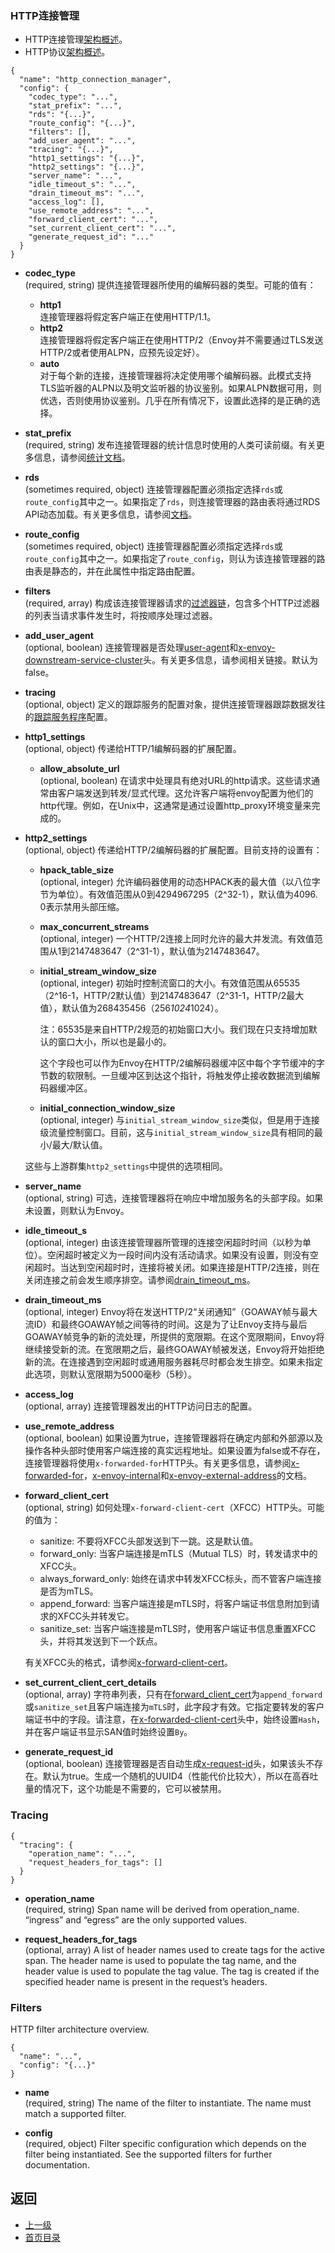 ### HTTP连接管理

- HTTP连接管理[架构概述](../../Introduction/Architectureoverview/HTTPconnectionmanagement.md)。
- HTTP协议[架构概述](../../Introduction/Architectureoverview/HTTPconnectionmanagement.md)。

```
{
  "name": "http_connection_manager",
  "config": {
    "codec_type": "...",
    "stat_prefix": "...",
    "rds": "{...}",
    "route_config": "{...}",
    "filters": [],
    "add_user_agent": "...",
    "tracing": "{...}",
    "http1_settings": "{...}",
    "http2_settings": "{...}",
    "server_name": "...",
    "idle_timeout_s": "...",
    "drain_timeout_ms": "...",
    "access_log": [],
    "use_remote_address": "...",
    "forward_client_cert": "...",
    "set_current_client_cert": "...",
    "generate_request_id": "..."
  }
}
```
- **codec_type**<br />
	(required, string) 提供连接管理器所使用的编解码器的类型。可能的值有：
    - **http1**<br />
    连接管理器将假定客户端正在使用HTTP/1.1。
    - **http2**<br />
    连接管理器将假定客户端正在使用HTTP/2（Envoy并不需要通过TLS发送HTTP/2或者使用ALPN，应预先设定好）。
    - **auto**<br />
    对于每个新的连接，连接管理器将决定使用哪个编解码器。此模式支持TLS监听器的ALPN以及明文监听器的协议鉴别。如果ALPN数据可用，则优选，否则使用协议鉴别。几乎在所有情况下，设置此选择的是正确的选择。

- **stat_prefix**<br />
	(required, string) 发布连接管理器的统计信息时使用的人类可读前缀。有关更多信息，请参阅[统计文档](../../Configurationreference/HTTPconnectionmanager/Statistics.md)。

- **rds**<br />
	(sometimes required, object) 连接管理器配置必须指定选择`rds`或`route_config`其中之一。如果指定了`rds`，则连接管理器的路由表将通过RDS API动态加载。有关更多信息，请参阅[文档](../../v1APIreference/HTTPRouteconfiguration/RoutediscoveryserviceRDS.md)。

- **route_config**<br />
	(sometimes required, object) 连接管理器配置必须指定选择`rds`或`route_config`其中之一。如果指定了`route_config`，则认为该连接管理器的路由表是静态的，并在此属性中指定路由配置。

- **filters**<br />
	(required, array) 构成该连接管理器请求的[过滤器链](../../Introduction/Architectureoverview/HTTPfilters.md)，包含多个HTTP过滤器的列表当请求事件发生时，将按顺序处理过滤器。

- **add_user_agent**<br />
	(optional, boolean) 连接管理器是否处理[user-agent](../../Configurationreference/HTTPconnectionmanager/HTTPheadermanipulation.md#user-agent)和[x-envoy-downstream-service-cluster](../../Configurationreference/HTTPconnectionmanager/HTTPheadermanipulation.md#x-envoy-downstream-service-cluster)头。有关更多信息，请参阅相关链接。默认为false。

- **tracing**<br />
	(optional, object) 定义的跟踪服务的配置对象，提供连接管理器跟踪数据发往的[跟踪服务程序](../../v1APIreference/Tracing.md)配置。

- **http1_settings**<br />
	(optional, object) 传递给HTTP/1编解码器的扩展配置。

    - **allow_absolute_url**<br />
	(optional, boolean) 在请求中处理具有绝对URL的http请求。这些请求通常由客户端发送到转发/显式代理。这允许客户端将envoy配置为他们的http代理。例如，在Unix中，这通常是通过设置http_proxy环境变量来完成的。

- **http2_settings**<br />
	(optional, object) 传递给HTTP/2编解码器的扩展配置。目前支持的设置有：
    
    - **hpack_table_size**<br />
    	(optional, integer) 允许编码器使用的动态HPACK表的最大值（以八位字节为单位）。有效值范围从0到4294967295（2^32-1），默认值为4096. 0表示禁用头部压缩。
    
    - **max_concurrent_streams**<br />
    	(optional, integer) 一个HTTP/2连接上同时允许的最大并发流。有效值范围从1到2147483647（2^31-1），默认值为2147483647。
    
    - **initial_stream_window_size**<br />
    	(optional, integer) 初始时控制流窗口的大小。有效值范围从65535（2^16-1，HTTP/2默认值）到2147483647（2^31-1，HTTP/2最大值），默认值为268435456（256*1024*1024）。
    
        注：65535是来自HTTP/2规范的初始窗口大小。我们现在只支持增加默认的窗口大小，所以也是最小的。
    
        这个字段也可以作为Envoy在HTTP/2编解码器缓冲区中每个字节缓冲的字节数的软限制。一旦缓冲区到达这个指针，将触发停止接收数据流到编解码器缓冲区。
    
    - **initial_connection_window_size**<br />
    	(optional, integer) 与`initial_stream_window_size`类似，但是用于连接级流量控制窗口。目前，这与`initial_stream_window_size`具有相同的最小/最大/默认值。
    
    这些与上游群集`http2_settings`中提供的选项相同。
    
- **server_name**<br />
	(optional, string) 可选，连接管理器将在响应中增加服务名的头部字段。如果未设置，则默认为Envoy。

- **idle_timeout_s**<br />
	(optional, integer) 由该连接管理器所管理的连接空闲超时时间（以秒为单位）。空闲超时被定义为一段时间内没有活动请求。如果没有设置，则没有空闲超时。当达到空闲超时时，连接将被关闭。如果连接是HTTP/2连接，则在关闭连接之前会发生顺序排空。请参阅[drain_timeout_ms](#drain_timeout_ms)。

- **drain_timeout_ms**<br />
	(optional, integer) Envoy将在发送HTTP/2“关闭通知”（GOAWAY帧与最大流ID）和最终GOAWAY帧之间等待的时间。这是为了让Envoy支持与最后GOAWAY帧竞争的新的流处理，所提供的宽限期。在这个宽限期间，Envoy将继续接受新的流。在宽限期之后，最终GOAWAY帧被发送，Envoy将开始拒绝新的流。在连接遇到空闲超时或通用服务器耗尽时都会发生排空。如果未指定此选项，则默认宽限期为5000毫秒（5秒）。

- **access_log**<br />
	(optional, array) 连接管理器发出的HTTP访问日志的配置。

- **use_remote_address**<br />
	(optional, boolean) 如果设置为true，连接管理器将在确定内部和外部源以及操作各种头部时使用客户端连接的真实远程地址。如果设置为false或不存在，连接管理器将使用`x-forwarded-for`HTTP头。有关更多信息，请参阅[x-forwarded-for](../../Configurationreference/HTTPconnectionmanager/HTTPheadermanipulation.md#x-forwarded-for)，[x-envoy-internal](../../Configurationreference/HTTPconnectionmanager/HTTPheadermanipulation.md#x-envoy-internal)和[x-envoy-external-address](../../Configurationreference/HTTPconnectionmanager/HTTPheadermanipulation.md#x-envoy-external-address)的文档。

- **forward_client_cert**<br />
	(optional, string) 如何处理`x-forward-client-cert`（XFCC）HTTP头。可能的值为：
    - sanitize: 不要将XFCC头部发送到下一跳。这是默认值。
    - forward_only: 当客户端连接是mTLS（Mutual TLS）时，转发请求中的XFCC头。
    - always_forward_only: 始终在请求中转发XFCC标头，而不管客户端连接是否为mTLS。
    - append_forward: 当客户端连接是mTLS时，将客户端证书信息附加到请求的XFCC头并转发它。
    - sanitize_set: 当客户端连接是mTLS时，使用客户端证书信息重置XFCC头，并将其发送到下一个跃点。
    
    有关XFCC头的格式，请参阅[x-forward-client-cert](../../Configurationreference/HTTPconnectionmanager/HTTPheadermanipulation.md#x-forward-client-cert)。

- **set_current_client_cert_details**<br />
	(optional, array) 字符串列表，只有在[forward_client_cert](#forward_client_cert)为`append_forward`或`sanitize_set`且客户端连接为`mTLS`时，此字段才有效。它指定要转发的客户端证书中的字段。请注意，在[x-forwarded-client-cert](../../Configurationreference/HTTPconnectionmanager/HTTPheadermanipulation.md#x-forward-client-cert)头中，始终设置`Hash`，并在客户端证书显示SAN值时始终设置`By`。

- **generate_request_id**<br />
	(optional, boolean) 连接管理器是否自动生成[x-request-id](../../Configurationreference/HTTPconnectionmanager/HTTPheadermanipulation.md#x-request-id)头，如果该头不存在。默认为true。生成一个随机的UUID4（性能代价比较大），所以在高吞吐量的情况下，这个功能是不需要的，它可以被禁用。

### Tracing
```
{
  "tracing": {
    "operation_name": "...",
    "request_headers_for_tags": []
  }
}
```
- **operation_name**<br />
	(required, string) Span name will be derived from operation_name. “ingress” and “egress” are the only supported values.

- **request_headers_for_tags**<br />
	(optional, array) A list of header names used to create tags for the active span. The header name is used to populate the tag name, and the header value is used to populate the tag value. The tag is created if the specified header name is present in the request’s headers.

### Filters
HTTP filter architecture overview.

```
{
  "name": "...",
  "config": "{...}"
}
```
- **name**<br />
	(required, string) The name of the filter to instantiate. The name must match a supported filter.

- **config**<br />
	(required, object) Filter specific configuration which depends on the filter being instantiated. See the supported filters for further documentation.



## 返回
- [上一级](../Networkfilters.md)
- [首页目录](../../README.md)

